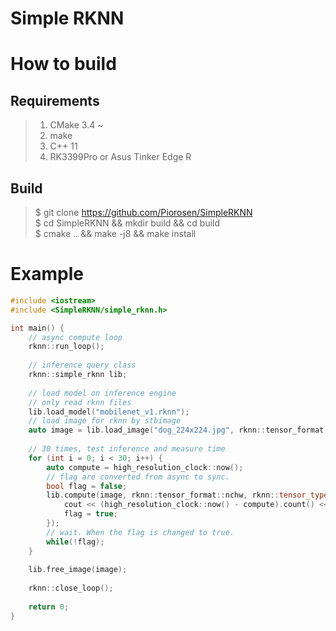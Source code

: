 # Simple RKNN

# How to build

## Requirements

> 1. CMake 3.4 ~<br>
> 2. make<br>
> 3. C++ 11<br>
> 4. RK3399Pro or Asus Tinker Edge R<br>

## Build

> $ git clone https://github.com/Piorosen/SimpleRKNN <br>
> $ cd SimpleRKNN && mkdir build && cd build<br>
> $ cmake .. && make -j8 && make install<br>

# Example

```cpp
#include <iostream>
#include <SimpleRKNN/simple_rknn.h>

int main() { 
    // async compute loop
    rknn::run_loop();
    
    // inference query class
    rknn::simple_rknn lib;
    
    // load model on inference engine 
    // only read rknn files
    lib.load_model("mobilenet_v1.rknn");
    // load image for rknn by stbimage
    auto image = lib.load_image("dog_224x224.jpg", rknn::tensor_format::nchw);
    
    // 30 times, test inference and measure time
    for (int i = 0; i < 30; i++) { 
        auto compute = high_resolution_clock::now();
        // flag are converted from async to sync.
        bool flag = false;
        lib.compute(image, rknn::tensor_format::nchw, rknn::tensor_type::uint8, 0, [&lib, &flag, &compute](auto buf, auto size) {
            cout << (high_resolution_clock::now() - compute).count() << "\n";
            flag = true;
        });
        // wait. When the flag is changed to true.
        while(!flag);
    }
    
    lib.free_image(image);
    
    rknn::close_loop();
    
    return 0;
}
```
